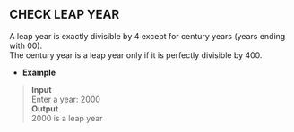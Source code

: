 ## CHECK LEAP YEAR   

A leap year is exactly divisible by 4 except for century years (years ending with 00).   
The century year is a leap year only if it is perfectly divisible by 400.   

* **Example**   

> **Input**  
> Enter a year: 2000   
> **Output**  
> 2000 is a leap year
